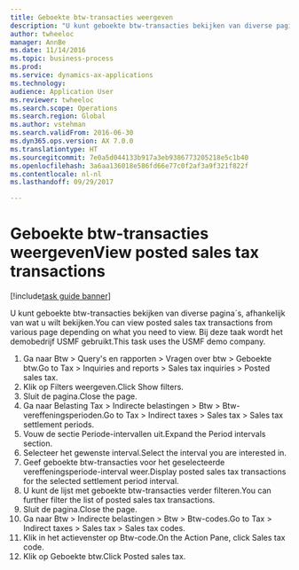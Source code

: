```yaml
--- 
title: Geboekte btw-transacties weergeven
description: "U kunt geboekte btw-transacties bekijken van diverse pagina´s, afhankelijk van wat u wilt bekijken."
author: twheeloc
manager: AnnBe
ms.date: 11/14/2016
ms.topic: business-process
ms.prod: 
ms.service: dynamics-ax-applications
ms.technology: 
audience: Application User
ms.reviewer: twheeloc
ms.search.scope: Operations
ms.search.region: Global
ms.author: vstehman
ms.search.validFrom: 2016-06-30
ms.dyn365.ops.version: AX 7.0.0
ms.translationtype: HT
ms.sourcegitcommit: 7e0a5d044133b917a3eb9386773205218e5c1b40
ms.openlocfilehash: 3a6aa136018e586fd66e77c0f2af3a9f321f822f
ms.contentlocale: nl-nl
ms.lasthandoff: 09/29/2017

---
```

# <a name="view-posted-sales-tax-transactions"></a><span data-ttu-id="46c3d-103">Geboekte btw-transacties weergeven</span><span class="sxs-lookup"><span data-stu-id="46c3d-103">View posted sales tax transactions</span></span>

[!include[task guide banner](../../includes/task-guide-banner.md)]

<span data-ttu-id="46c3d-104">U kunt geboekte btw-transacties bekijken van diverse pagina´s, afhankelijk van wat u wilt bekijken.</span><span class="sxs-lookup"><span data-stu-id="46c3d-104">You can view posted sales tax transactions from various page depending on what you need to view.</span></span> <span data-ttu-id="46c3d-105">Bij deze taak wordt het demobedrijf USMF gebruikt.</span><span class="sxs-lookup"><span data-stu-id="46c3d-105">This task uses the USMF demo company.</span></span>

1. <span data-ttu-id="46c3d-106">Ga naar Btw > Query's en rapporten > Vragen over btw > Geboekte btw.</span><span class="sxs-lookup"><span data-stu-id="46c3d-106">Go to Tax > Inquiries and reports > Sales tax inquiries > Posted sales tax.</span></span>
2. <span data-ttu-id="46c3d-107">Klik op Filters weergeven.</span><span class="sxs-lookup"><span data-stu-id="46c3d-107">Click Show filters.</span></span>
3. <span data-ttu-id="46c3d-108">Sluit de pagina.</span><span class="sxs-lookup"><span data-stu-id="46c3d-108">Close the page.</span></span>
4. <span data-ttu-id="46c3d-109">Ga naar Belasting Tax > Indirecte belastingen > Btw > Btw-vereffeningsperioden.</span><span class="sxs-lookup"><span data-stu-id="46c3d-109">Go to Tax > Indirect taxes > Sales tax > Sales tax settlement periods.</span></span>
5. <span data-ttu-id="46c3d-110">Vouw de sectie Periode-intervallen uit.</span><span class="sxs-lookup"><span data-stu-id="46c3d-110">Expand the Period intervals section.</span></span>
6. <span data-ttu-id="46c3d-111">Selecteer het gewenste interval.</span><span class="sxs-lookup"><span data-stu-id="46c3d-111">Select the interval you are interested in.</span></span>
7. <span data-ttu-id="46c3d-112">Geef geboekte btw-transacties voor het geselecteerde vereffeningsperiode-interval weer.</span><span class="sxs-lookup"><span data-stu-id="46c3d-112">Display posted sales tax transactions for the selected settlement period interval.</span></span>
8. <span data-ttu-id="46c3d-113">U kunt de lijst met geboekte btw-transacties verder filteren.</span><span class="sxs-lookup"><span data-stu-id="46c3d-113">You can further filter the list of posted sales tax transactions.</span></span>
9. <span data-ttu-id="46c3d-114">Sluit de pagina.</span><span class="sxs-lookup"><span data-stu-id="46c3d-114">Close the page.</span></span>
10. <span data-ttu-id="46c3d-115">Ga naar Btw > Indirecte belastingen > Btw > Btw-codes.</span><span class="sxs-lookup"><span data-stu-id="46c3d-115">Go to Tax > Indirect taxes > Sales tax > Sales tax codes.</span></span>
11. <span data-ttu-id="46c3d-116">Klik in het actievenster op Btw-code.</span><span class="sxs-lookup"><span data-stu-id="46c3d-116">On the Action Pane, click Sales tax code.</span></span>
12. <span data-ttu-id="46c3d-117">Klik op Geboekte btw.</span><span class="sxs-lookup"><span data-stu-id="46c3d-117">Click Posted sales tax.</span></span>


